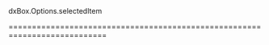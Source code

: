 <!--id-->dxBox.Options.selectedItem<!--/id-->
<!--merge--><!--/merge-->
<!--hidden--><!--/hidden-->
===========================================================================
